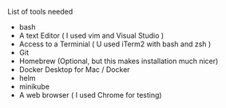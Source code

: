 List of tools needed

* bash
* A text Editor ( I used vim and Visual Studio )
* Access to a Terminial ( U used iTerm2 with bash and zsh )
* Git
* Homebrew (Optional, but this makes installation much nicer)
* Docker Desktop for Mac / Docker 
* helm
* minikube
* A web browser ( I used Chrome for testing)
